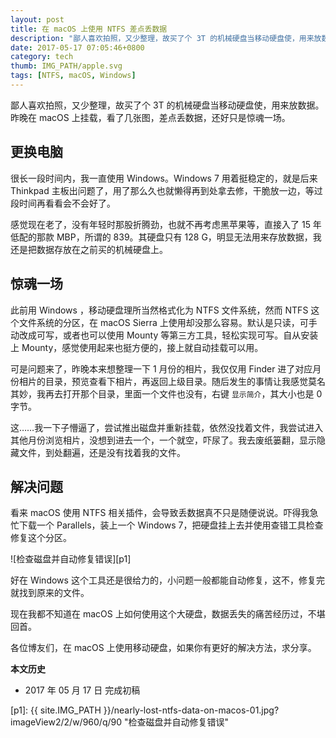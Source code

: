 ```yaml
---
layout: post
title: 在 macOS 上使用 NTFS 差点丢数据
description: "鄙人喜欢拍照，又少整理，故买了个 3T 的机械硬盘当移动硬盘使，用来放数据。昨晚在 macOS 上挂载，看了几张图，差点丢数据，还好只是惊魂一场。"
date: 2017-05-17 07:05:46+0800
category: tech
thumb: IMG_PATH/apple.svg
tags: [NTFS, macOS, Windows]
---
```


鄙人喜欢拍照，又少整理，故买了个 3T 的机械硬盘当移动硬盘使，用来放数据。昨晚在 macOS 上挂载，看了几张图，差点丢数据，还好只是惊魂一场。

## 更换电脑

很长一段时间内，我一直使用 Windows。Windows 7 用着挺稳定的，就是后来 Thinkpad 主板出问题了，用了那么久也就懒得再到处拿去修，干脆放一边，等过段时间再看看会不会好了。

感觉现在老了，没有年轻时那股折腾劲，也就不再考虑黑苹果等，直接入了 15 年低配的那款 MBP，所谓的 839。其硬盘只有 128 G，明显无法用来存放数据，我还是把数据存放在之前买的机械硬盘上。

## 惊魂一场

此前用 Windows ，移动硬盘理所当然格式化为 NTFS 文件系统，然而 NTFS 这个文件系统的分区，在 macOS Sierra 上使用却没那么容易。默认是只读，可手动改成可写，或者也可以使用 Mounty 等第三方工具，轻松实现可写。自从安装上 Mounty，感觉使用起来也挺方便的，接上就自动挂载可以用。

可是问题来了，昨晚本来想整理一下 1 月份的相片，我仅仅用 Finder 进了对应月份相片的目录，预览查看下相片，再返回上级目录。随后发生的事情让我感觉莫名其妙，我再去打开那个目录，里面一个文件也没有，右键 `显示简介`，其大小也是 0 字节。

这……我一下子懵逼了，尝试推出磁盘并重新挂载，依然没找着文件，我尝试进入其他月份浏览相片，没想到进去一个，一个就空，吓尿了。我去废纸篓翻，显示隐藏文件，到处翻遍，还是没有找着我的文件。

## 解决问题

看来 macOS 使用 NTFS 相关插件，会导致丢数据真不只是随便说说。吓得我急忙下载一个 Parallels，装上一个 Windows 7，把硬盘挂上去并使用查错工具检查修复这个分区。

![检查磁盘并自动修复错误][p1]

好在 Windows 这个工具还是很给力的，小问题一般都能自动修复，这不，修复完就找到原来的文件。

现在我都不知道在 macOS 上如何使用这个大硬盘，数据丢失的痛苦经历过，不堪回首。

各位博友们，在 macOS 上使用移动硬盘，如果你有更好的解决方法，求分享。

**本文历史**

* 2017 年 05 月 17 日 完成初稿

[p1]: {{ site.IMG_PATH }}/nearly-lost-ntfs-data-on-macos-01.jpg?imageView2/2/w/960/q/90 "检查磁盘并自动修复错误"

